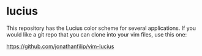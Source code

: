 lucius
======

This repository has the Lucius color scheme for several applications. If you
would like a git repo that you can clone into your vim files, use this one:

https://github.com/jonathanfilip/vim-lucius

